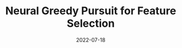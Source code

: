 ---
title: "Neural Greedy Pursuit for Feature Selection"
collection: publications
permalink: /publication/22-07-18-ngp
excerpt: "We propose a greedy algorithm to select N important features among P input features for a non-linear prediction problem. The features are selected one by one sequentially, in an iterative loss minimization procedure. We use neural networks as predictors in the algorithm to compute the loss and hence, we refer to our method as neural greedy pursuit (NGP). NGP is efficient in selecting N features when N≪P , and it provides a notion of feature importance in a descending order following the sequential selection procedure. We experimentally show that NGP provides better performance than several feature selection methods such as DeepLIFT and Drop-one-out loss. In addition, we experimentally show a phase transition behavior in which perfect selection of all N features without false positives is possible when the training data size exceeds a threshold."
date: 2022-07-18
venue: 'IJCNN'
paperurl: 'https://mrsandipandas.github.io/files/ngp.pdf'
citation: 'Das, S., Javid, A.M., Gohain, P.B., Eldar, Y.C., and Chatterjee, S., "Neural Greedy Pursuit for Feature Selection," <i>IEEE International Joint Conference on Neural Networks (IJCNN)</i>, 2022, pp. 1-7.'
shortcitation: 'Das, S., Javid, A.M., Gohain, P.B., Eldar, Y.C., and Chatterjee, S., <i>IEEE International Joint Conference on Neural Networks (IJCNN)</i>, 2022, pp. 1-7.'
---